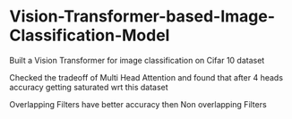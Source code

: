# Vision-Transformer-based-Image-Classification-Model

Built a Vision Transformer for image classification on Cifar 10 dataset

Checked the tradeoff of Multi Head Attention and found that after 4 heads accuracy getting saturated wrt this dataset

Overlapping Filters have better accuracy then Non overlapping Filters
